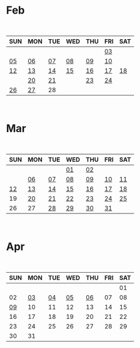 # Feb

<br>

|SUN|MON|TUE|WED|THU|FRI|SAT|
|---|---|---|---|---|---|---|
|   |   |   |   |   |[03](/Daily_review/2023_Feb/0203.md)|   |
|[05](/Daily_review/2023_Feb/0205.md)|[06](/Daily_review/2023_Feb/0206.md)|[07](/Daily_review/2023_Feb/0207.md)|[08](/Daily_review/2023_Feb/0208.md)|[09](/Daily_review/2023_Feb/0209.md)|[10](/Daily_review/2023_Feb/0210.md)||
|[12](/Daily_review/2023_Feb/0212.md)|[13](/Daily_review/2023_Feb/0213.md)|[14](/Daily_review/2023_Feb/0214.md)|[15](/Daily_review/2023_FEB/0215.md)|[16](/Daily_review/2023_Feb/0216.md)|[17](/Daily_review/2023_Feb/0217.md)|[18](/Daily_review/2023_Feb/0218.md)|
||[20](/Daily_review/2023_Feb/0220.md)|[21](/Daily_review/2023_Feb/2021.md)||[23](/Web/box_model.md)|[24](/Daily_review/2023_Feb/0224.md)||
|[26](/Algorithm/greedy.md)|[27](/Web/positioning.md)|28|

<br>

# Mar

<br>

|SUN|MON|TUE|WED|THU|FRI|SAT|
|---|---|---|---|---|---|---|
|   |   |   |[01](Web/flexible.md)|[02](Web/semantic.md)|||
||[06](Web/bootstrap.md)|[07](/Daily_review/2023_Mar/0307.md)|[08](/Daily_review/2023_Mar/0308.md)|[09](/Daily_review/2023_Mar/0309.md)|[10](/Daily_review/2023_Mar/0310.md)|[11](/Daily_review/2023_Mar/0311.md)|
|[12](/Daily_review/2023_Mar/0312.md)|[13](/TIL/Web/DOM.md)|[14](/Web/javascript_syntax.md)|[15](/Web/js_objects.md)|[16](/Web/js_event.md)|[17](/Daily_review/2023_Mar/0317.md)|[18](/Daily_review/2023_Mar/0318.md)|
|19|[20](/Web/Django.md)|[21](/Web/dj_design_pattern.md)|[22](/Web/dj_template.md)|[23](/Django/urls.md)|[24](/Django/model.md)|[25](/Daily_review/2023_Mar/0325.md)|
|26|27|[28](/Django/orm.md)|[29](/Django/orm_with_view.md)|[30](/Daily_review/2023_Mar/0330.md)|[31](/Daily_review/2023_Mar/0331.md)|

<br>

# Apr

<br>

|SUN|MON|TUE|WED|THU|FRI|SAT|
|---|---|---|---|---|---|---|
|   |   |   |   |   |   |01|
|02|[03](/Django/form.md)|[04](/Django/authetication.md)|[05](/Django/authetication.md)|[06](/Daily_review/2023_Apr/0406.md)|07|08|
|[09](/Daily_review/2023_Apr/0409.md)|10|11|12|13|14|15|
|16|17|18|19|20|21|22|
|23|24|25|26|27|28|29|
|30|31|